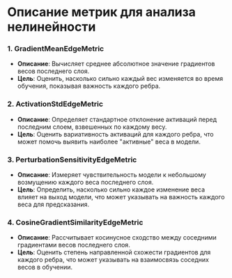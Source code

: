 # Описание метрик для анализа нелинейности

### 1. GradientMeanEdgeMetric
- **Описание**: Вычисляет среднее абсолютное значение градиентов весов последнего слоя.
- **Цель**: Оценить, насколько сильно каждый вес изменяется во время обучения, показывая важность каждого ребра.

### 2. ActivationStdEdgeMetric
- **Описание**: Определяет стандартное отклонение активаций перед последним слоем, взвешенных по каждому весу.
- **Цель**: Оценить вариативность активаций для каждого ребра, что может помочь выявить наиболее "активные" веса в модели.

### 3. PerturbationSensitivityEdgeMetric
- **Описание**: Измеряет чувствительность модели к небольшому возмущению каждого веса последнего слоя.
- **Цель**: Определить, насколько сильно каждое изменение веса влияет на выход модели, что может указывать на важность каждого веса для предсказания.

### 4. CosineGradientSimilarityEdgeMetric
- **Описание**: Рассчитывает косинусное сходство между соседними градиентами весов последнего слоя.
- **Цель**: Оценить степень направленной схожести градиентов для каждого ребра, что может указывать на взаимосвязь соседних весов в обучении.
